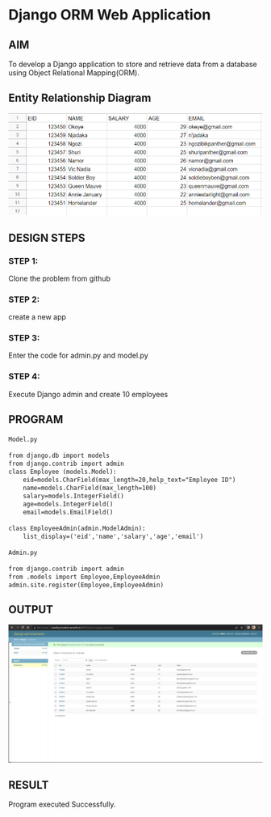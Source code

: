 # Django ORM Web Application

## AIM
To develop a Django application to store and retrieve data from a database using Object Relational Mapping(ORM).

## Entity Relationship Diagram

![Entity Relationship Diagram](./er.png)

## DESIGN STEPS

### STEP 1:
Clone the problem from github

### STEP 2:
create a new app

### STEP 3:
Enter the code for admin.py and model.py

### STEP 4:
Execute Django admin and create 10 employees

## PROGRAM

```
Model.py

from django.db import models
from django.contrib import admin
class Employee (models.Model):
    eid=models.CharField(max_length=20,help_text="Employee ID")
    name=models.CharField(max_length=100)
    salary=models.IntegerField()
    age=models.IntegerField()
    email=models.EmailField()
 
class EmployeeAdmin(admin.ModelAdmin):
    list_display=('eid','name','salary','age','email')

Admin.py

from django.contrib import admin
from .models import Employee,EmployeeAdmin
admin.site.register(Employee,EmployeeAdmin)

```

## OUTPUT

![OUTPUT](./Out.png)


## RESULT

Program executed Successfully.